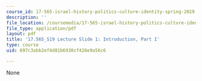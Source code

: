 ```yaml
---
course_id: 17-565-israel-history-politics-culture-identity-spring-2019
description: ''
file_location: /coursemedia/17-565-israel-history-politics-culture-identity-spring-2019/697c3abb2ef4d81b6930cf426e9a56c6_MIT17_565S19_lecslide1.pdf
file_type: application/pdf
layout: pdf
title: '17.565_S19 Lecture Slide 1: Introduction, Part I'
type: course
uid: 697c3abb2ef4d81b6930cf426e9a56c6

---
```

None